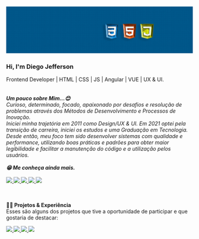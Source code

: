 
![](https://github.com/Diegojfsr/Diegojfsr/blob/main/Imagens/Capa%20Perfil.jpg)


<h3>Hi, I'm Diego Jefferson</h3>
Frontend Developer | HTML | CSS | JS | Angular | VUE | UX & UI.
<br>
<br>
<br>


<em>
<strong>Um pouco sobre Mim...😊  </strong><br>
Curioso, determinado, focado, apaixonado por desafios e resolução de problemas através dos Métodos de Desenvolvimento e Processos de Inovação.
<br>
Iniciei minha trajetória em 2011 como Design/UX & UI. Em 2021 optei pela transição de carreira, iniciei os estudos e uma Graduação em Tecnologia.<br>
Desde então, meu foco tem sido desenvolver sistemas com qualidade e performance, utilizando boas práticas e padrões para obter maior legibilidade e facilitar a     manutenção do código e a utilização pelos usuários.
</em>
<br>
<br>

<em>
<strong>😁 Me conheça ainda mais.</strong><br><br>
</em>
<div style="display:inline">
  <!-- Portifolio --> 
  <a href="https://diegojfsr.myportfolio.com/">
  <img src="https://img.shields.io/badge/Portifolio-FF4040?style=for-the-badge&logo=Portifolio&logoColor=white">
  </a>
  <!-- Linkedin --> 
  <a href="https://www.linkedin.com/in/diegojfsr/">
  <img src="https://img.shields.io/badge/linkedin-1769ff?style=for-the-badge&logo=linkedin&logoColor=white">
  </a>
  <!-- Behance -->
  <a href="https://www.behance.net/diegojfsr">
  <img src="https://img.shields.io/badge/Behance-0000CD?style=for-the-badge&logo=behance&logoColor=white">
  </a>
  <!-- Medium -->
  <a href="https://medium.com/@diegojfsr/about">
  <img src="https://img.shields.io/badge/Medium-176977?style=for-the-badge&logo=Medium&logoColor=white">
  </a>
  <!-- Curriculo --> 
  <a href="https://github.com/Diegojfsr/Curriculo/blob/main/DiegoJfsr-Frontend%20Developer.pdf">
  <img src="https://img.shields.io/badge/Curriculo-ec7642?style=for-the-badge&logo=Curriculo&logoColor=white">
  </a>
</div>
<br>
<br>
<br>


<strong>👨‍💻 Projetos & Experiência</strong><br>
Esses são alguns dos projetos que tive a oportunidade de participar e que gostaria de destacar:<br>

<!-- GFT Start --> 
<a href="https://github.com/Diegojfsr/GFT_Start">
<img src="https://img.shields.io/badge/GftStart-1769ff?style=for-the-badge&logo=GGftStart&logoColor=white">
</a>
<!-- Start by Capgemini --> 
<a href="https://github.com/Diegojfsr/Programa_Start_by_Capgemini">
<img src="https://img.shields.io/badge/Capgemini-0ca5b0?style=for-the-badge&logo=Capgemini&logoColor=white">
</a>
<!-- Carrefour Web Dev --> 
<a href="https://github.com/Diegojfsr/Carrefour_Web_Developer">
<img src="https://img.shields.io/badge/Carrefour-0000CD?style=for-the-badge&logo=Carrefour&logoColor=white">
</a>
<!-- Santander FullStack Dev --> 
<a href="https://github.com/Diegojfsr/Santander_Fullstack_Developer">
<img src="https://img.shields.io/badge/Santander-c9031a?style=for-the-badge&logo=Santander&logoColor=white">
</a>









<!--
<p dir="auto">
<em>
<strong>👨‍💻 Projetos & Experiência</strong><br>
Esses são alguns dos projetos que tive a oportunidade de participar e que gostaria de destacar:<br>
<a href="https://github.com/Diegojfsr/GFT_Start"> <strong> 🟢 GFT Start</strong> </a> |
<a href="https://github.com/Diegojfsr/Programa_Start_by_Capgemini"> <strong> 🟢 Start by Capgemini</strong> </a>  | 
<a href="https://github.com/Diegojfsr/Carrefour_Web_Developer"> <strong> 🟢 Carrefour Web Dev</strong> </a> |
<a href="https://github.com/Diegojfsr/Santander_Fullstack_Developer"> <strong> 🟢 Santander FullStack Dev</strong> </a></li>
</em>
</p>
-->


